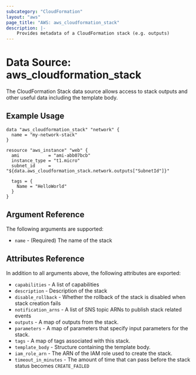 ```yaml
---
subcategory: "CloudFormation"
layout: "aws"
page_title: "AWS: aws_cloudformation_stack"
description: |-
    Provides metadata of a CloudFormation stack (e.g. outputs)
---
```


# Data Source: aws_cloudformation_stack

The CloudFormation Stack data source allows access to stack
outputs and other useful data including the template body.

## Example Usage

```hcl
data "aws_cloudformation_stack" "network" {
  name = "my-network-stack"
}

resource "aws_instance" "web" {
  ami           = "ami-abb07bcb"
  instance_type = "t1.micro"
  subnet_id     = "${data.aws_cloudformation_stack.network.outputs["SubnetId"]}"

  tags = {
    Name = "HelloWorld"
  }
}
```

## Argument Reference

The following arguments are supported:

* `name` - (Required) The name of the stack

## Attributes Reference

In addition to all arguments above, the following attributes are exported:

* `capabilities` - A list of capabilities
* `description` - Description of the stack
* `disable_rollback` - Whether the rollback of the stack is disabled when stack creation fails
* `notification_arns` - A list of SNS topic ARNs to publish stack related events
* `outputs` - A map of outputs from the stack.
* `parameters` - A map of parameters that specify input parameters for the stack.
* `tags` - A map of tags associated with this stack.
* `template_body` - Structure containing the template body.
* `iam_role_arn` - The ARN of the IAM role used to create the stack.
* `timeout_in_minutes` - The amount of time that can pass before the stack status becomes `CREATE_FAILED`

